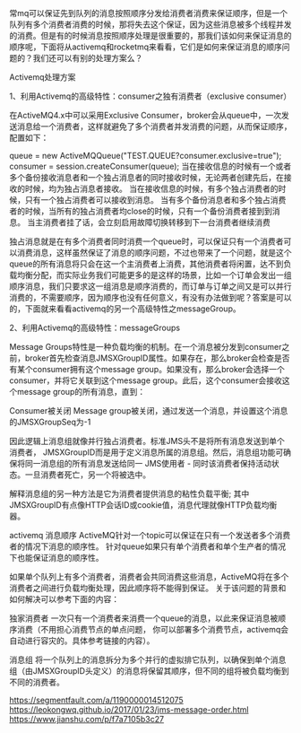 常mq可以保证先到队列的消息按照顺序分发给消费者消费来保证顺序，但是一个队列有多个消费者消费的时候，那将失去这个保证，因为这些消息被多个线程并发的消费。但是有的时候消息按照顺序处理是很重要的，那我们该如何来保证消息的顺序呢，下面将从activemq和rocketmq来看看，它们是如何来保证消息的顺序问题的？我们还可以有别的处理方案么？

Activemq处理方案

1、利用Activemq的高级特性：consumer之独有消费者（exclusive consumer）

在ActiveMQ4.x中可以采用Exclusive Consumer，broker会从queue中，一次发送消息给一个消费者，这样就避免了多个消费者并发消费的问题，从而保证顺序，配置如下：

queue = new ActiveMQQueue("TEST.QUEUE?consumer.exclusive=true");
consumer = session.createConsumer(queue);
当在接收信息的时候有一个或者多个备份接收消息者和一个独占消息者的同时接收时候，无论两者创建先后，在接收的时候，均为独占消息者接收。
当在接收信息的时候，有多个独占消费者的时候，只有一个独占消费者可以接收到消息。
当有多个备份消息者和多个独占消费者的时候，当所有的独占消费者均close的时候，只有一个备份消费者接到到消息。
当主消费者挂了话，会立刻启用故障切换转移到下一台消费者继续消费

独占消息就是在有多个消费者同时消费一个queue时，可以保证只有一个消费者可以消费消息，这样虽然保证了消息的顺序问题，不过也带来了一个问题，就是这个queue的所有消息将只会在这一个主消费者上消费，其他消费者将闲置，达不到负载均衡分配，而实际业务我们可能更多的是这样的场景，比如一个订单会发出一组顺序消息，我们只要求这一组消息是顺序消费的，而订单与订单之间又是可以并行消费的，不需要顺序，因为顺序也没有任何意义，有没有办法做到呢？答案是可以的，下面就来看看activemq的另一个高级特性之messageGroup。




2、利用Activemq的高级特性：messageGroups

Message Groups特性是一种负载均衡的机制。在一个消息被分发到consumer之前，broker首先检查消息JMSXGroupID属性。如果存在，那么broker会检查是否有某个consumer拥有这个message group。如果没有，那么broker会选择一个consumer，并将它关联到这个message group。此后，这个consumer会接收这个message group的所有消息，直到：

Consumer被关闭
Message group被关闭，通过发送一个消息，并设置这个消息的JMSXGroupSeq为-1

因此逻辑上消息组就像并行独占消费者。标准JMS头不是将所有消息发送到单个消费者，  JMSXGroupID而是用于定义消息所属的消息组。然后，消息组功能可确保将同一消息组的所有消息发送给同一 JMS使用者 - 同时该消费者保持活动状态。一旦消费者死亡，另一个将被选中。

解释消息组的另一种方法是它为消费者提供消息的粘性负载平衡; 其中  JMSXGroupID有点像HTTP会话ID或cookie值，消息代理就像HTTP负载均衡器。


activemq 消息顺序
ActiveMQ针对一个topic可以保证在只有一个发送者多个消费者的情况下消息的顺序性。 针对queue如果只有单个消费者和单个生产者的情况下也能保证消息的顺序性。

如果单个队列上有多个消费者，消费者会共同消费这些消息，ActiveMQ将在多个消费者之间进行负载均衡处理，因此顺序将不能得到保证。 关于该问题的背景和如何解决可以参考下面的内容：

独家消费者 一次只有一个消费者来消费一个queue的消息，以此来保证消息被顺序消费（不用担心消费节点的单点问题， 你可以部署多个消费节点，activemq会自动进行容灾的。具体参考链接的内容）。

消息组 将一个队列上的消息拆分为多个并行的虚拟排它队列，以确保到单个消息组（由JMSXGroupID头定义）的消息将保留其顺序，但不同的组将被负载均衡到不同的消费者。



https://segmentfault.com/a/1190000014512075
https://leokongwq.github.io/2017/01/23/jms-message-order.html
https://www.jianshu.com/p/f7a7105b3c27






